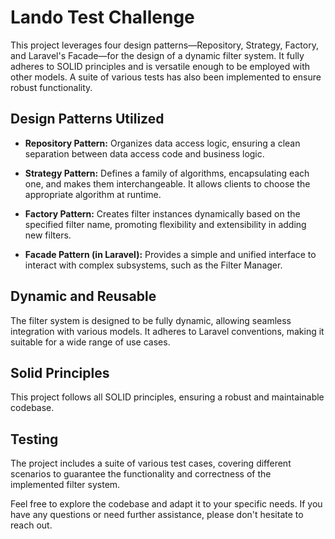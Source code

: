 # Lando Test Challenge

This project leverages four design patterns—Repository, Strategy, Factory, and Laravel's Facade—for the design of a dynamic filter system. It fully adheres to SOLID principles and is versatile enough to be employed with other models. A suite of various tests has also been implemented to ensure robust functionality.

## Design Patterns Utilized
- **Repository Pattern:** Organizes data access logic, ensuring a clean separation between data access code and business logic.

- **Strategy Pattern:** Defines a family of algorithms, encapsulating each one, and makes them interchangeable. It allows clients to choose the appropriate algorithm at runtime.

- **Factory Pattern:** Creates filter instances dynamically based on the specified filter name, promoting flexibility and extensibility in adding new filters.

- **Facade Pattern (in Laravel):** Provides a simple and unified interface to interact with complex subsystems, such as the Filter Manager.

## Dynamic and Reusable
The filter system is designed to be fully dynamic, allowing seamless integration with various models. It adheres to Laravel conventions, making it suitable for a wide range of use cases.

## Solid Principles
This project follows all SOLID principles, ensuring a robust and maintainable codebase.

## Testing
The project includes a suite of various test cases, covering different scenarios to guarantee the functionality and correctness of the implemented filter system.

Feel free to explore the codebase and adapt it to your specific needs. If you have any questions or need further assistance, please don't hesitate to reach out.
